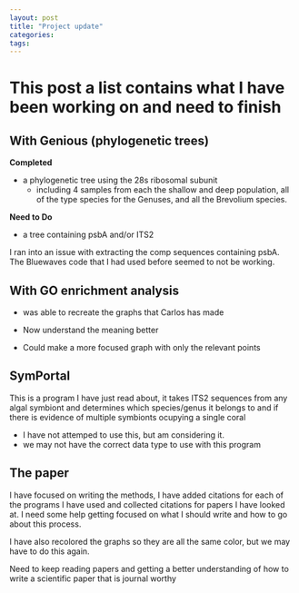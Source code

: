 ```yaml
---
layout: post
title: "Project update"
categories: 
tags: 
---
```



# This post a list contains what I have been working on and need to finish


## With Genious (phylogenetic trees)

**Completed**

* a phylogenetic tree using the 28s ribosomal subunit 
    * including 4 samples from each the shallow and deep population, all of the type species for the Genuses, and all the Brevolium species.

**Need to Do**

* a tree containing psbA and/or ITS2

I ran into an issue with extracting the comp sequences containing psbA. The Bluewaves code that I had used before seemed to not be working.

## With GO enrichment analysis

* was able to recreate the graphs that Carlos has made
* Now understand the meaning better

* Could make a more focused graph with only the relevant points

## SymPortal

This is a program I have just read about, it takes ITS2 sequences from any algal symbiont and determines which species/genus it belongs to and if there is evidence of multiple symbionts ocupying a single coral

* I have not attemped to use this, but am considering it.
* we may not have the correct data type to use with this program

## The paper

I have focused on writing the methods, I have added citations for each of the programs I have used and collected citations for papers I have looked at. I need some help getting focused on what I should write and how to go about this process.

I have also recolored the graphs so they are all the same color, but we may have to do this again.

Need to keep reading papers and getting a better understanding of how to write a scientific paper that is journal worthy